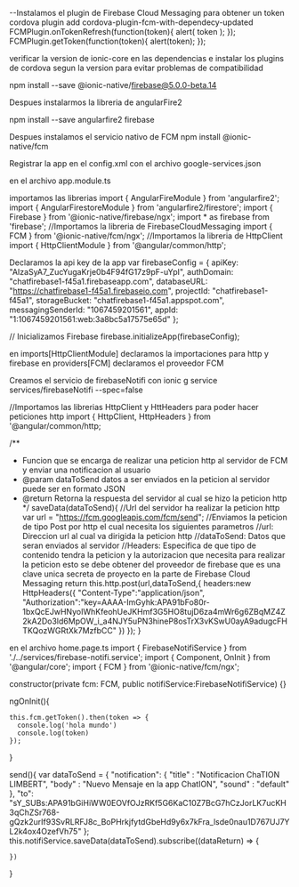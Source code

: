 --Instalamos el plugin de Firebase Cloud Messaging para obtener un token
cordova plugin add cordova-plugin-fcm-with-dependecy-updated
FCMPlugin.onTokenRefresh(function(token){
    alert( token );
});
FCMPlugin.getToken(function(token){
    alert(token);
});

verificar la version de ionic-core en las dependencias e instalar los plugins de cordova 
segun la version para evitar problemas de compatibilidad

npm install --save @ionic-native/firebase@5.0.0-beta.14

Despues instalarmos la libreria de angularFire2 

npm install --save angularfire2 firebase

Despues instalamos el servicio nativo de FCM
npm install @ionic-native/fcm

Registrar la app en el config.xml con el archivo google-services.json

en el archivo app.module.ts 

importamos las librerias
import { AngularFireModule } from 'angularfire2';
import { AngularFirestoreModule } from 'angularfire2/firestore';
import { Firebase } from '@ionic-native/firebase/ngx';
import * as firebase from 'firebase';
//Importamos la libreria de FirebaseCloudMessaging
import { FCM } from '@ionic-native/fcm/ngx';
//Importamos la libreria de HttpClient
import { HttpClientModule } from '@angular/common/http';

Declaramos la api key de la app
var firebaseConfig = {
  apiKey: "AIzaSyA7_ZucYugaKrje0b4F94fG17z9pF-uYpI",
  authDomain: "chatfirebase1-f45a1.firebaseapp.com",
  databaseURL: "https://chatfirebase1-f45a1.firebaseio.com",
  projectId: "chatfirebase1-f45a1",
  storageBucket: "chatfirebase1-f45a1.appspot.com",
  messagingSenderId: "1067459201561",
  appId: "1:1067459201561:web:3a8bc5a17575e65d"
};

// Inicializamos Firebase
firebase.initializeApp(firebaseConfig);

en imports[HttpClientModule] declaramos la importaciones para http y firebase
en providers[FCM] declaramos el proveedor FCM


Creamos el servicio de firebaseNotifi con ionic g service services/firebaseNotifi --spec=false

//Importamos las librerias HttpClient y HttHeaders para poder hacer peticiones http
import { HttpClient, HttpHeaders } from '@angular/common/http;

/**
   * Funcion que se encarga de realizar una peticion http al servidor de FCM y enviar una notificacion al usuario
   * @param dataToSend datos a ser enviados en la peticion al servidor puede ser en formato JSON
   * @return Retorna la respuesta del servidor al cual se hizo la peticion http
   */
  saveData(dataToSend){
    //Url del servidor ha realizar la peticion http
    var url = "https://fcm.googleapis.com/fcm/send";
    //Enviamos la peticion de tipo Post por http el cual necesita los siguientes parametros
    //url: Direccion url al cual va dirigida la peticion http
    //dataToSend: Datos que seran enviados al servidor
    //Headers: Especifica de que tipo de contenido tendra la peticion y la autorizacion que necesita para realizar la peticion esto se debe obtener del proveedor de firebase que es una clave unica secreta de proyecto en la parte de Firebase Cloud Messaging 
    return this.http.post(url,dataToSend,{
      headers:new HttpHeaders({
        "Content-Type":"application/json",
        "Authorization":"key=AAAA-ImGyhk:APA91bFo80r-1bxQcEJwHNyoIWhKfeohUeJKHmf3G5HO8tujD6za4mWr6g6ZBqMZ4Z2kA2Do3ld6MpOW_i_a4NJY5uPN3hineP8osTrX3vKSwU0ayA9adugcFHTKQozWGRtXk7MzfbCC"
      })
    });
  }

  en el archivo home.page.ts
import { FirebaseNotifiService } from './../services/firebase-notifi.service';
import { Component, OnInit } from '@angular/core';
import { FCM } from '@ionic-native/fcm/ngx';

constructor(private fcm: FCM, public notifiService:FirebaseNotifiService) {}

  ngOnInit(){
    
    this.fcm.getToken().then(token => {
      console.log('hola mundo')
      console.log(token)
    });
  }

  send(){
    var dataToSend = {
      "notification": {
        "title" : "Notificacion ChaTION LIMBERT",
        "body" : "Nuevo Mensaje en la app ChatION",
        "sound" : "default"
      },
      "to": "sY_SUBs:APA91bGiHiWW0EOVfOJzRKf5G6KaC10Z7BcG7hCzJorLK7ucKH3qChZSr768-gQzk2urIf93SvRLRFJ8c_BoPHrkjfytdGbeHd9y6x7kFra_lsde0nau1D767UJ7YL2k4ox4OzefVh75"
    };
    this.notifiService.saveData(dataToSend).subscribe((dataReturn) => {

    })
  }